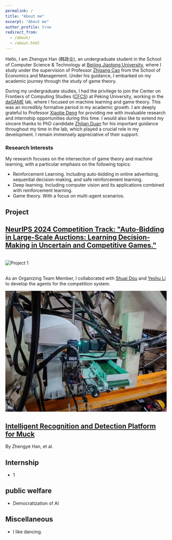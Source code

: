 ```yaml
---
permalink: /
title: "About me"
excerpt: "About me"
author_profile: true
redirect_from: 
  - /about/
  - /about.html
---
```


Hello, I am Zhengye Han (韩政业), an undergraduate student in the School of Computer Science & Technology at [Beijing Jiaotong University](https://www.bjtu.edu.cn/), where I study under the supervision of Professor [Zhigang Cao](http://en.sem.bjtu.edu.cn/show-910-467.html) from the School of Economics and Management. Under his guidance, I embarked on my academic journey through the study of game theory.

During my undergraduate studies, I had the privilege to join the Center on Frontiers of Computing Studies ([CFCS](cfcs.pku.edu.cn/english/)) at Peking University, working in the [daGAME](https://dagame.pku.edu.cn/) lab, where I focused on machine learning and game theory. This was an incredibly formative period in my academic growth. I am deeply grateful to Professor [Xiaotie Deng](https://cfcs.pku.edu.cn/english/people/faculty/xiaotiedeng/index.htm) for providing me with invaluable research and internship opportunities during this time. I would also like to extend my sincere thanks to PhD candidate [Zhijian Duan](https://zjduan.github.io/) for his important guidance throughout my time in the lab, which played a crucial role in my development. I remain immensely appreciative of their support.

### Research Interests

My research focuses on the intersection of game theory and machine learning, with a particular emphasis on the following topics:
* Reinforcement Learning. Including auto-bidding in online advertising, sequential decision-making, and safe reinforcement learning.
* Deep learning. Including computer vision and its applications combined with reinforcement learning.
* Game theory. With a focus on multi-agent scenarios.

## Project
<div class="project">
  <h2>
    <a href="https://h5case6.xiaoxxx.cn/202406/NeurlIPS/dist/index.html#/?lang=en_us">
      NeurIPS 2024 Competition Track: "Auto-Bidding in Large-Scale Auctions: Learning Decision-Making in Uncertain and Competitive Games."
    </a>
  </h2>
  <br>
  <div class="project-info">
    <img src="/images/project1.jpg" alt="Project 1" class="project-image">
  </div>
  <br>
  <p>As an Organizing Team Member, I collaborated with <a href="https://openreview.net/profile?id=~Shuai_Dou1">Shuai Dou</a> and <a href="https://www.linkedin.com/in/yeshu-li-a49a98111/?originalSubdomain=cn">Yeshu Li</a> to develop the agents for the competition system.</p>
</div>



<div class="project">
  <img src="/images/project2.jpg" alt="Intelligent Recognition and Detection Platform for Muck" class="project-image">
  <div class="project-info">
    <h2><a href="link_to_project2_page">Intelligent Recognition and Detection Platform for Muck</a></h2>
    <p>By Zhengye Han, et al.</p>
  </div>
</div>

## Internship
* 1

## public welfare
* Democratization of AI

## Miscellaneous
* I like dancing.
